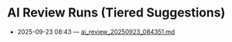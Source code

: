 # AI Review Runs (Tiered Suggestions)

- 2025-09-23 08:43 — [ai_review_20250923_084351.md](./ai_review_20250923_084351.md)

